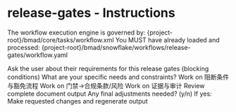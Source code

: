 # release-gates - Instructions

<critical>The workflow execution engine is governed by: {project-root}/bmad/core/tasks/workflow.xml</critical>
<critical>You MUST have already loaded and processed: {project-root}/bmad/snowflake/workflows/release-gates/workflow.yaml</critical>

<workflow>

<step n="1" goal="Understand Requirements">
<action>Ask the user about their requirements for this release gates (blocking conditions)</action>
<ask>What are your specific needs and constraints?</ask>
</step>

<step n="2" goal="阻断条件与豁免流程">
<action>Work on 阻断条件与豁免流程</action>
<template-output section="blockers"/>
</step>

<step n="3" goal="门禁→合规条款/风险">
<action>Work on 门禁→合规条款/风险</action>
<template-output section="mapping"/>
</step>

<step n="4" goal="证据与审计">
<action>Work on 证据与审计</action>
<template-output section="audit"/>
</step>

<step n="5" goal="Review and Finalize">
<action>Review complete document output</action>
<ask>Any final adjustments needed? (y/n)</ask>
<check>If yes:</check>
  <action>Make requested changes and regenerate output</action>
</step>

</workflow>
